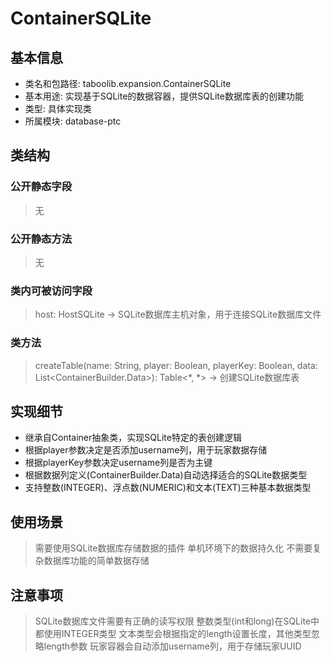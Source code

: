 # ContainerSQLite

## 基本信息
- 类名和包路径: taboolib.expansion.ContainerSQLite
- 基本用途: 实现基于SQLite的数据容器，提供SQLite数据库表的创建功能
- 类型: 具体实现类
- 所属模块: database-ptc

## 类结构

### 公开静态字段
> 无

### 公开静态方法
> 无

### 类内可被访问字段
> host: HostSQLite -> SQLite数据库主机对象，用于连接SQLite数据库文件

### 类方法
> createTable(name: String, player: Boolean, playerKey: Boolean, data: List<ContainerBuilder.Data>): Table<*, *> -> 创建SQLite数据库表

## 实现细节
- 继承自Container抽象类，实现SQLite特定的表创建逻辑
- 根据player参数决定是否添加username列，用于玩家数据存储
- 根据playerKey参数决定username列是否为主键
- 根据数据列定义(ContainerBuilder.Data)自动选择适合的SQLite数据类型
- 支持整数(INTEGER)、浮点数(NUMERIC)和文本(TEXT)三种基本数据类型

## 使用场景
> 需要使用SQLite数据库存储数据的插件
> 单机环境下的数据持久化
> 不需要复杂数据库功能的简单数据存储

## 注意事项
> SQLite数据库文件需要有正确的读写权限
> 整数类型(int和long)在SQLite中都使用INTEGER类型
> 文本类型会根据指定的length设置长度，其他类型忽略length参数
> 玩家容器会自动添加username列，用于存储玩家UUID
